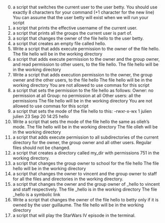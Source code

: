 0. a script that switches the current user to the user betty. You should use exactly 8 characters for your command (+1 character for the new line) You can assume that the user betty will exist when we will run your script
1.  a script that prints the effective username of the current user.
2. a script that prints all the groups the current user is part of.
3. a script that changes the owner of the file hello to the user betty.
4.  a script that creates an empty file called hello.
5. Write a script that adds execute permission to the owner of the file hello. The file hello will be in the working directory
6. a script that adds execute permission to the owner and the group owner, and read permission to other users, to the file hello. The file hello will be in the working directory
7. Write a script that adds execution permission to the owner, the group owner and the other users, to the file hello The file hello will be in the working directory You are not allowed to use commas for this script
8. a script that sets the permission to the file hello as follows: Owner: no permission at all Group: no permission at all Other users: all the permissions The file hello will be in the working directory You are not allowed to use commas for this script
9.  a script that sets the mode of the file hello to this:
-rwxr-x-wx 1 julien julien 23 Sep 20 14:25 hello
10. Write a script that sets the mode of the file hello the same as olleh’s mode.
The file hello will be in the working directory
The file olleh will be in the working directory
11. a script that adds execute permission to all subdirectories of the current directory for the owner, the group owner and all other users. Regular files should not be changed.
12. a script that creates a directory called my_dir with permissions 751 in the working directory.
13. a script that changes the group owner to school for the file hello The file hello will be in the working directory
14. a script that changes the owner to vincent and the group owner to staff for all the files and directories in the working directory.
15. a script that changes the owner and the group owner of _hello to vincent and staff respectively. The file _hello is in the working directory The file _hello is a symbolic link
16. Write a script that changes the owner of the file hello to betty only if it is owned by the user guillaume. The file hello will be in the working directory
17. a script that will play the StarWars IV episode in the terminal.
